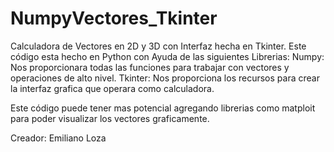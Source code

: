 # NumpyVectores_Tkinter
Calculadora de Vectores en 2D y 3D con Interfaz hecha en Tkinter.
Este código esta hecho en Python con Ayuda de las siguientes Librerias:
Numpy: Nos proporcionara todas las funciones para trabajar con vectores y operaciones de alto nivel.
Tkinter: Nos proporciona los recursos para crear la interfaz grafica que operara como calculadora.

Este código puede tener mas potencial agregando librerias como matploit para poder visualizar los vectores graficamente.

Creador: Emiliano Loza
